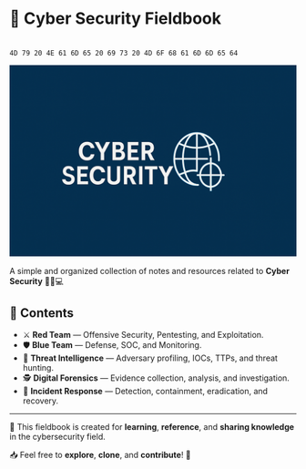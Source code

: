 # 📘 Cyber Security Fieldbook
```

4D 79 20 4E 61 6D 65 20 69 73 20 4D 6F 68 61 6D 6D 65 64
```
<p align="center">
  <img src="asses/cyber_security.png" alt="Web Pentest Banner">
</p>


A simple and organized collection of notes and resources related to **Cyber Security** 🕵️‍♂️💻

## 📂 Contents

- ⚔️ **Red Team** — Offensive Security, Pentesting, and Exploitation.  
- 🛡️ **Blue Team** — Defense, SOC, and Monitoring.  
- 🧠 **Threat Intelligence** — Adversary profiling, IOCs, TTPs, and threat hunting.  
- 🕵️ **Digital Forensics** — Evidence collection, analysis, and investigation.  
- 🚨 **Incident Response** — Detection, containment, eradication, and recovery.


---

🔐 This fieldbook is created for **learning**, **reference**, and **sharing knowledge** in the cybersecurity field.

📥 Feel free to **explore**, **clone**, and **contribute**! 🚀

